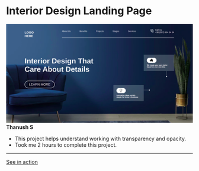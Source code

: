 #   Interior Design Landing Page

![screenshot](./screenshot/screenshot-01.png)
**Thanush S**

-   This project helps understand working with transparency and opacity.
-   Took me 2 hours to complete this project.

___

[See in action](https://thanushsiva.github.io/10-Interior-Design-Landing-Page/)